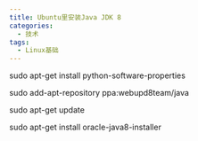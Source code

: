 ```yaml
---
title: Ubuntu里安装Java JDK 8
categories: 
  - 技术
tags: 
  - Linux基础
---
```


sudo apt-get install python-software-properties

sudo add-apt-repository ppa:webupd8team/java

sudo apt-get update

sudo apt-get install oracle-java8-installer